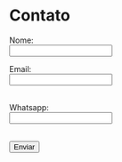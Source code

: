 <!DOCTYPE html>
<html lang="pt-br">
<head>
  <meta charset="UTF-8">
  <title>Formulário com n8n</title>
</head>
<body>
  
<h1>Contato</h1>

<form action="https://leadsphd.devnx.com.br/webhook-test/github" method="POST">
  <label for="nome">Nome:</label><br>
  <input type="text" id="nome" name="nome" required>

  <label for="email">Email:</label><br>
  <input type="email" id="email" name="email"><br><br>

  <label for="whatsApp">Whatsapp:</label><br>
  <input type="tel" id="whatsapp" name="whatsapp"><br><br>
  
  <button type="submit">Enviar</button>
</form>


</body>
</html>
